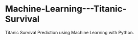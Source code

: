 # Machine-Learning---Titanic-Survival
Titanic Survival Prediction using Machine Learning with Python.
